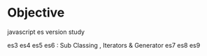 # Objective

javascript es version study

es3
es4
es5
es6 : Sub Classing , Iterators & Generator
es7
es8
es9

